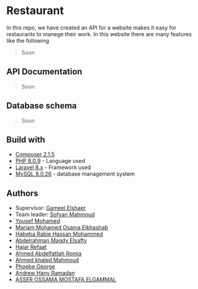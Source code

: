 Restaurant
=============
In this repo, we have created an API for a website makes it easy for restaurants to manege their work.
In this website there are many features like the following

> Soon


## API Documentation

> Soon

## Database schema

> Soon

## Build with 
* [Composer 2.1.5](https://www.digitalocean.com/community/tutorials/how-to-install-and-use-composer-on-ubuntu-20-04)
* [PHP 8.0.9](https://www.php.net/releases/8.0/en.php) - Language used
* [Laravel 8.x](https://laravel.com/) - Framework used
* [MySQL 8.0.26](https://dev.mysql.com/doc/refman/8.0/en/what-is-mysql.html) - database management system

## Authors
* Supervisor: [Gameel Elshaer](https://github.com/GameelAlshaer)
* Team leader: [Sofyan Mahmoud](https://github.com/sofyanmahmoud0000)
* [Yousef Mohamed](https://github.com/JoeDDenn)
* [Mariam Mohamed Osama Elkhashab](https://github.com/mariamkhashab)
* [Habeba Rabie Hassan Mohammed](https://github.com/habebaRabie)
* [Abdelrahman Magdy Elsafty](https://github.com/empty)
* [Hajar Refaat](https://github.com/HajarRefaat264)
* [Ahmed Abdelfattah Romia](https://github.com/ahmedromia-oss)
* [Ahmed khaled Mahmoud](https://github.com/empty)
* [Phoebe George](https://github.com/phoebe-george)
* [Andrew Hany Ramadan](https://github.com/empty)
* [ASSER OSSAMA MOSTAFA ELGAMMAL](https://github.com/empty)
